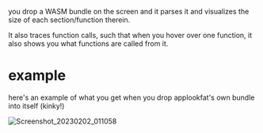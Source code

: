 you drop a WASM bundle on the screen and it parses it and visualizes the size of each section/function therein.

It also traces function calls, such that when you hover over one function, it also shows you what functions are called from it.

# example 

here's an example of what you get when you drop applookfat's own bundle into itself (kinky!)

![Screenshot_20230202_011058](https://github.com/cedric-h/applookfat/assets/25539554/ccd208f1-ffcc-49cf-bf36-d028b7dcfd70)
